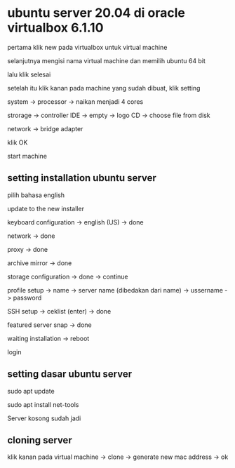 # ubuntu server 20.04 di oracle virtualbox 6.1.10
pertama klik new pada virtualbox untuk virtual machine

selanjutnya mengisi nama virtual machine dan memilih ubuntu 64 bit

lalu klik selesai

setelah itu klik kanan pada machine yang sudah dibuat, klik setting

system -> processor -> naikan menjadi 4 cores

strorage -> controller IDE -> empty -> logo CD -> choose file from disk

network -> bridge adapter

klik OK

start machine

## setting installation ubuntu server
pilih bahasa english

update to the new installer

keyboard configuration -> english (US) -> done

network -> done

proxy -> done

archive mirror -> done

storage configuration -> done -> continue

profile setup -> name -> server name (dibedakan dari name) -> ussername -> password

SSH setup -> ceklist (enter) -> done

featured server snap -> done

waiting installation -> reboot

login

## setting dasar ubuntu server
sudo apt update

sudo apt install net-tools 

Server kosong sudah jadi

## cloning server
klik kanan pada virtual machine -> clone -> generate new mac address -> ok

